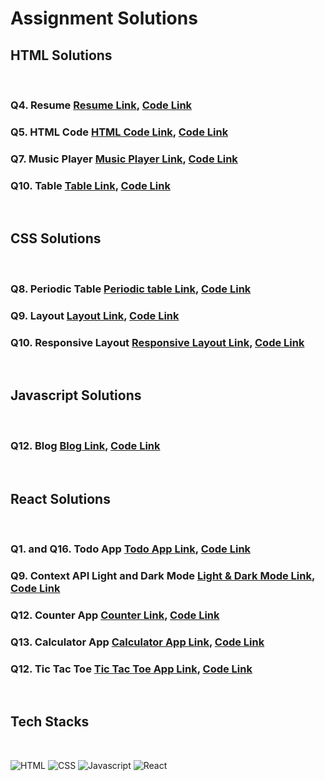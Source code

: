 # Assignment Solutions

## HTML Solutions
<br>

### Q4. Resume [Resume Link](), [Code Link]()
### Q5. HTML Code [HTML Code Link](), [Code Link]()
### Q7. Music Player [Music Player Link](), [Code Link]()
### Q10. Table [Table Link](), [Code Link]()


<br>

## CSS Solutions
<br>

### Q8. Periodic Table [Periodic table Link](), [Code Link]()
### Q9. Layout [Layout Link](), [Code Link]()
### Q10. Responsive Layout [Responsive Layout Link](), [Code Link]()


<br>

## Javascript Solutions

<br>

### Q12. Blog [Blog Link](), [Code Link]()

<br>

## React Solutions

<br>

### Q1. and Q16. Todo App [Todo App Link](), [Code Link]()
### Q9. Context API Light and Dark Mode [Light & Dark Mode Link](), [Code Link]()
### Q12. Counter App [Counter Link](), [Code Link]()
### Q13. Calculator App [Calculator App Link](), [Code Link]()
### Q12. Tic Tac Toe [Tic Tac Toe App Link](), [Code Link]()

<br>

## Tech Stacks
<br>

![HTML](https://img.shields.io/badge/HTML5-E34F26?style=for-the-badge&logo=html5&logoColor=white) 
![CSS](https://img.shields.io/badge/CSS3-1572B6?style=for-the-badge&logo=css3&logoColor=white)
![Javascript](https://img.shields.io/badge/JavaScript-F7DF1E?style=for-the-badge&logo=javascript&logoColor=black)
![React](https://img.shields.io/badge/React-20232A?style=for-the-badge&logo=react&logoColor=61DAFB)
<br>




